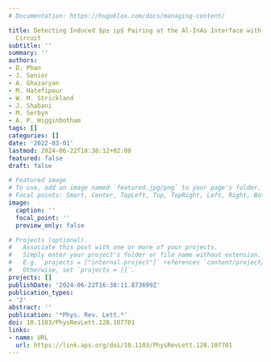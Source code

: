 ```yaml
---
# Documentation: https://hugoblox.com/docs/managing-content/

title: Detecting Induced $p± ip$ Pairing at the Al-InAs Interface with a Quantum Microwave
  Circuit
subtitle: ''
summary: ''
authors:
- D. Phan
- J. Senior
- A. Ghazaryan
- M. Hatefipour
- W. M. Strickland
- J. Shabani
- M. Serbyn
- A. P. Higginbotham
tags: []
categories: []
date: '2022-03-01'
lastmod: 2024-06-22T18:38:12+02:00
featured: false
draft: false

# Featured image
# To use, add an image named `featured.jpg/png` to your page's folder.
# Focal points: Smart, Center, TopLeft, Top, TopRight, Left, Right, BottomLeft, Bottom, BottomRight.
image:
  caption: ''
  focal_point: ''
  preview_only: false

# Projects (optional).
#   Associate this post with one or more of your projects.
#   Simply enter your project's folder or file name without extension.
#   E.g. `projects = ["internal-project"]` references `content/project/deep-learning/index.md`.
#   Otherwise, set `projects = []`.
projects: []
publishDate: '2024-06-22T16:38:11.873699Z'
publication_types:
- '2'
abstract: ''
publication: '*Phys. Rev. Lett.*'
doi: 10.1103/PhysRevLett.128.107701
links:
- name: URL
  url: https://link.aps.org/doi/10.1103/PhysRevLett.128.107701
---
```

